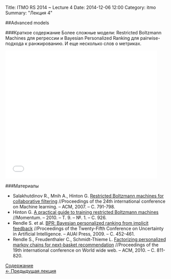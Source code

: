 Title: ITMO RS 2014 ~ Lecture 4
Date: 2014-12-06 12:00
Category: itmo
Summary: "Лекция 4"


##Advanced models

###Краткое содержание
Более сложные модели: Restricted Boltzmann Machines для регрессии и Bayesian Personalized Ranking для pairwise-подхода к ранжированию. И еще несколько слов о метриках.

<iframe src="//www.slideshare.net/slideshow/embed_code/42404700" width="476" height="400" frameborder="0" marginwidth="0" marginheight="0" scrolling="no"></iframe>

###Материалы
 * Salakhutdinov R., Mnih A., Hinton G. [Restricted Boltzmann machines for collaborative filtering](http://yadi.sk/d/vF_l_BjP6tGdW) //Proceedings of the 24th international conference on Machine learning. – ACM, 2007. – С. 791-798.
 * Hinton G. [A practical guide to training restricted Boltzmann machines](http://www.csri.utoronto.ca/~hinton/absps/guideTR.pdf) //Momentum. – 2010. – Т. 9. – №. 1. – С. 926.
 * Rendle S. et al. [BPR: Bayesian personalized ranking from implicit feedback](http://arxiv.org/ftp/arxiv/papers/1205/1205.2618.pdf) //Proceedings of the Twenty-Fifth Conference on Uncertainty in Artificial Intelligence. – AUAI Press, 2009. – С. 452-461.
 * Rendle S., Freudenthaler C., Schmidt-Thieme L. [Factorizing personalized markov chains for next-basket recommendation](http://yadi.sk/d/ZF5CzaWq7V3kE) //Proceedings of the 19th international conference on World wide web. – ACM, 2010. – С. 811-820.


[Содержание](/pages/itmo-rs-2014.html)  
[ <- Предыдущая лекция]({filename}/itmo-recsys-2014/lecture3.md)
 
